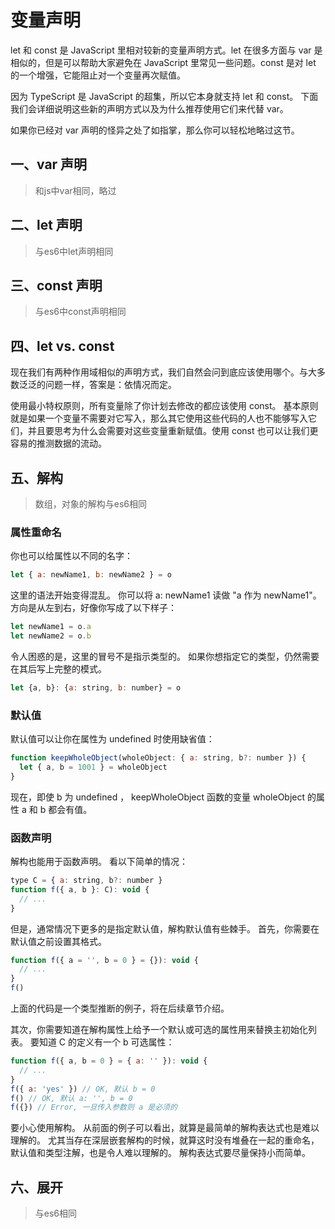 # 变量声明

let 和 const 是 JavaScript 里相对较新的变量声明方式。let 在很多方面与 var 是相似的，但是可以帮助大家避免在 JavaScript 里常见一些问题。const 是对 let 的一个增强，它能阻止对一个变量再次赋值。

因为 TypeScript 是 JavaScript 的超集，所以它本身就支持 let 和 const。 下面我们会详细说明这些新的声明方式以及为什么推荐使用它们来代替 var。

如果你已经对 var 声明的怪异之处了如指掌，那么你可以轻松地略过这节。

## 一、var 声明

> 和js中var相同，略过

## 二、let 声明

> 与es6中let声明相同

## 三、const 声明

> 与es6中const声明相同

## 四、let vs. const

现在我们有两种作用域相似的声明方式，我们自然会问到底应该使用哪个。与大多数泛泛的问题一样，答案是：依情况而定。

使用最小特权原则，所有变量除了你计划去修改的都应该使用 const。 基本原则就是如果一个变量不需要对它写入，那么其它使用这些代码的人也不能够写入它们，并且要思考为什么会需要对这些变量重新赋值。使用 const 也可以让我们更容易的推测数据的流动。

## 五、解构

> 数组，对象的解构与es6相同

### 属性重命名

你也可以给属性以不同的名字：

```js
let { a: newName1, b: newName2 } = o
```

这里的语法开始变得混乱。 你可以将 a: newName1 读做 "a 作为 newName1"。 方向是从左到右，好像你写成了以下样子：

```js
let newName1 = o.a
let newName2 = o.b
```

令人困惑的是，这里的冒号不是指示类型的。 如果你想指定它的类型，仍然需要在其后写上完整的模式。

```js
let {a, b}: {a: string, b: number} = o
```

### 默认值

默认值可以让你在属性为 undefined 时使用缺省值：

```js
function keepWholeObject(wholeObject: { a: string, b?: number }) {
  let { a, b = 1001 } = wholeObject
}
```

现在，即使 b 为 undefined ， keepWholeObject 函数的变量 wholeObject 的属性 a 和 b 都会有值。

### 函数声明

解构也能用于函数声明。 看以下简单的情况：

```js
type C = { a: string, b?: number }
function f({ a, b }: C): void {
  // ...
}
```

但是，通常情况下更多的是指定默认值，解构默认值有些棘手。 首先，你需要在默认值之前设置其格式。

```js
function f({ a = '', b = 0 } = {}): void {
  // ...
}
f()
```

上面的代码是一个类型推断的例子，将在后续章节介绍。

其次，你需要知道在解构属性上给予一个默认或可选的属性用来替换主初始化列表。 要知道 C 的定义有一个 b 可选属性：

```js
function f({ a, b = 0 } = { a: '' }): void {
  // ...
}
f({ a: 'yes' }) // OK, 默认 b = 0
f() // OK, 默认 a: '', b = 0
f({}) // Error, 一旦传入参数则 a 是必须的
```

要小心使用解构。 从前面的例子可以看出，就算是最简单的解构表达式也是难以理解的。 尤其当存在深层嵌套解构的时候，就算这时没有堆叠在一起的重命名，默认值和类型注解，也是令人难以理解的。 解构表达式要尽量保持小而简单。

## 六、展开

> 与es6相同
